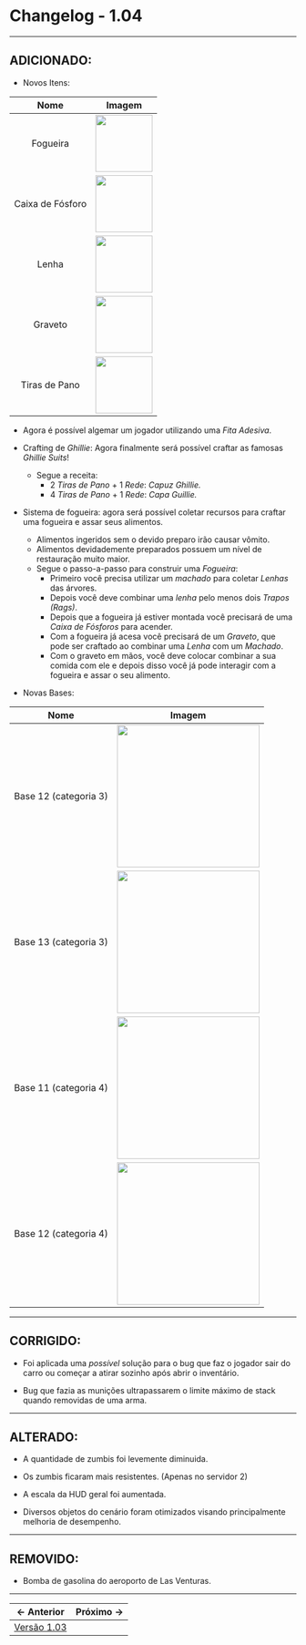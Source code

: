 # Changelog - 1.04

---

## **ADICIONADO**:
- Novos Itens:

| Nome | Imagem |
| :--: | :--: |
| Fogueira | <img src="https://user-images.githubusercontent.com/89032856/166902544-cf71d6dc-dbd6-4cc8-aa52-78f466ba1b08.png" height=100/> |
| Caixa de Fósforo | <img src="https://user-images.githubusercontent.com/89032856/166902902-3f904b2d-9788-4472-b9e7-7984f8a5a29d.png" height=100/> |
| Lenha | <img src="https://user-images.githubusercontent.com/89032856/166903022-c5b7a2c2-f34e-48a2-b713-307353670989.png" height=100/> |
| Graveto | <img src="https://user-images.githubusercontent.com/89032856/166903191-3f74214d-0351-4f68-8596-af672e1384b4.png" height=100/> |
| Tiras de Pano | <img src="https://user-images.githubusercontent.com/89032856/167252070-0098a025-18bc-4d54-934d-cee73c661afe.png" height=100/> |

- Agora é possível algemar um jogador utilizando uma *Fita Adesiva*.

- Crafting de *Ghillie*: Agora finalmente será possível craftar as famosas *Ghillie Suits*!
  - Segue a receita:
    - 2 *Tiras de Pano* + 1 *Rede*: *Capuz Ghillie.*
    - 4 *Tiras de Pano* + 1 *Rede*: *Capa Guillie.*

- Sistema de fogueira: agora será possível coletar recursos para craftar uma fogueira e assar seus alimentos.
  - Alimentos ingeridos sem o devido preparo irão causar vômito.
  - Alimentos devidademente preparados possuem um nível de restauração muito maior.
  - Segue o passo-a-passo para construir uma *Fogueira*:
    - Primeiro você precisa utilizar um *machado* para coletar *Lenhas* das árvores.
    - Depois você deve combinar uma *lenha* pelo menos dois *Trapos (Rags)*.
    - Depois que a fogueira já estiver montada você precisará de uma *Caixa de Fósforos* para acender.
    - Com a fogueira já acesa você precisará de um *Graveto*, que pode ser craftado ao combinar uma *Lenha* com um *Machado*.
    - Com o graveto em mãos, você deve colocar combinar a sua comida com ele e depois disso você já pode interagir com a fogueira e assar o seu alimento.

- Novas Bases:

| Nome | Imagem |
| :--: | :--: |
| Base 12 (categoria 3) | <img src="https://user-images.githubusercontent.com/89032856/167252382-55d13aa4-7db1-42ea-a17a-3dd27ae53d8f.png" width=250/> |
| Base 13 (categoria 3) | <img src="https://user-images.githubusercontent.com/89032856/167252409-d258ba2b-a408-44f4-9122-85f70b8650fd.png" width=250/> |
| Base 11 (categoria 4) | <img src="https://user-images.githubusercontent.com/89032856/167252445-d239dc61-ab74-45d9-b8aa-cf5e9c968328.png" width=250/> |
| Base 12 (categoria 4) | <img src="https://user-images.githubusercontent.com/89032856/167252473-18920653-8d63-45ba-a4c4-9e998660e186.png" width=250/> |

---

## **CORRIGIDO**:
- Foi aplicada uma *possível* solução para o bug que faz o jogador sair do carro ou começar a atirar sozinho após abrir o inventário.

- Bug que fazia as munições ultrapassarem o limite máximo de stack quando removidas de uma arma.
---

## **ALTERADO**:
- A quantidade de zumbis foi levemente diminuida.

- Os zumbis ficaram mais resistentes. (Apenas no servidor 2)

- A escala da HUD geral foi aumentada.

- Diversos objetos do cenário foram otimizados visando principalmente melhoria de desempenho.
---

## **REMOVIDO**:
- Bomba de gasolina do aeroporto de Las Venturas.

---

← Anterior             |  Próximo →
:-------------------------:|:-------------------------:
[Versão 1.03](https://stoneagemta.com/releases/dayz/1.03) |
